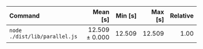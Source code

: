 | Command | Mean [s] | Min [s] | Max [s] | Relative |
|:---|---:|---:|---:|---:|
| `node ./dist/lib/parallel.js` | 12.509 ± 0.000 | 12.509 | 12.509 | 1.00 |
